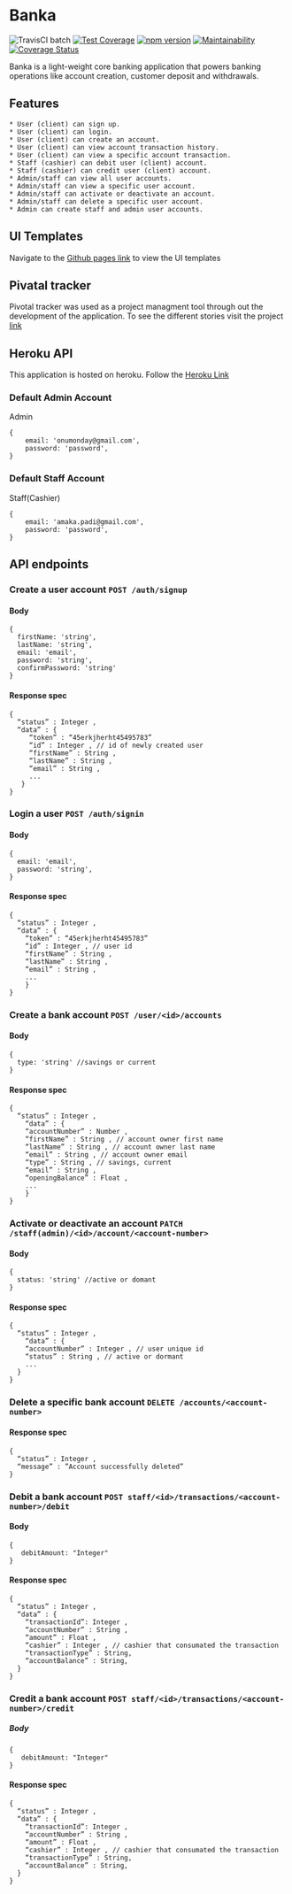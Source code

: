 # Banka 
![TravisCI batch](https://travis-ci.org/Lundii/Banka.svg?branch=develop) [![Test Coverage](https://api.codeclimate.com/v1/badges/ee1940768b5df0066b5a/test_coverage)](https://codeclimate.com/github/Lundii/Banka/test_coverage)  [![npm version](https://badge.fury.io/js/node.svg)](https://badge.fury.io/js/node) [![Maintainability](https://api.codeclimate.com/v1/badges/ee1940768b5df0066b5a/maintainability)](https://codeclimate.com/github/Lundii/Banka/maintainability)  [![Coverage Status](https://coveralls.io/repos/github/Lundii/Banka/badge.svg)](https://coveralls.io/github/Lundii/Banka) 

Banka is a light-weight core banking application that powers banking operations like account creation, customer deposit and withdrawals.

## Features
```
* User (client) can sign up.
* User (client) can login.
* User (client) can create an account.
* User (client) can view account transaction history.
* User (client) can view a specific account transaction.
* Staff (cashier) can debit user (client) account.
* Staff (cashier) can credit user (client) account.
* Admin/staff can view all user accounts.
* Admin/staff can view a specific user account.
* Admin/staff can activate or deactivate an account.
* Admin/staff can delete a specific user account.
* Admin can create staff and admin user accounts.
```
## UI Templates

Navigate to the [Github pages link](https://lundii.github.io/Banka/) to view the UI templates

## Pivatal tracker

Pivotal tracker was used as a project managment tool through out the development of the application. To see the different stories visit the project [link](https://www.pivotaltracker.com/n/projects/2320895)  

## Heroku API

This application is hosted on heroku. Follow the [Heroku Link](https://mighty-retreat-71326.herokuapp.com/api/v1)

### Default Admin Account
Admin
```
{
    email: 'onumonday@gmail.com',
    password: 'password',
}
```

### Default Staff Account
Staff(Cashier)
```
{
    email: 'amaka.padi@gmail.com',
    password: 'password',
}
```

## API endpoints 

### Create a user account  `POST /auth/signup`   
#### Body   
```
{
  firstName: 'string',
  lastName: 'string',
  email: 'email',
  password: 'string',
  confirmPassword: 'string'
}
```
#### Response spec  
```
{
  “status” : Integer ,
  “data” : {
     “token” : “45erkjherht45495783”
     “id” : Integer , // id of newly created user
     “firstName” : String ,
     “lastName” : String ,
     “email” : String ,
     ...
   }
}
```    

### Login a user  `POST /auth/signin`    
#### Body   
```
{
  email: 'email',
  password: 'string',
}
```
#### Response spec 
```
{
  “status” : Integer ,
  “data” : {
    “token” : “45erkjherht45495783”
    “id” : Integer , // user id
    “firstName” : String ,
    “lastName” : String ,
    “email” : String ,
    ...
    }
}    
```

### Create a bank account  `POST /user/<id>/accounts`   
#### Body   
```
{
  type: 'string' //savings or current
}
```
#### Response spec 
```
{
  “status” : Integer ,
    “data” : {
    “accountNumber” : Number ,
    “firstName” : String , // account owner first name
    “lastName” : String , // account owner last name
    “email” : String , // account owner email
    “type” : String , // savings, current
    “email” : String ,
    “openingBalance” : Float ,
    ...
    }
}
```   

### Activate or deactivate an account  `PATCH /staff(admin)/<id>/account/<account-number>`    
#### Body   
```
{
  status: 'string' //active or domant
}
```
#### Response spec 
```
{
  “status” : Integer ,
    “data” : {
    “accountNumber” : Integer , // user unique id
    “status” : String , // active or dormant
    ...
  }
}
```

### Delete a specific bank account  `DELETE /accounts/<account-number>`  
#### Response spec
```
{
  “status” : Integer ,
  “message” : ”Account successfully deleted”
}
```
  
### Debit a bank account  `POST staff/<id>/transactions/<account-number>/debit` 
#### Body
```
{
   debitAmount: "Integer"
}
```
#### Response spec
```
{
  “status” : Integer ,
  “data” : {
    “transactionId”: Integer ,
    “accountNumber” : String ,
    “amount” : Float ,
    “cashier” : Integer , // cashier that consumated the transaction
    “transactionType” : String,
    “accountBalance” : String,
  }
}
```   

### Credit a bank account  `POST staff/<id>/transactions/<account-number>/credit`  
##### Body
```
{
   debitAmount: "Integer"
}
```
#### Response spec
```
{
  “status” : Integer ,
  “data” : {
    “transactionId”: Integer ,
    “accountNumber” : String ,
    “amount” : Float ,
    “cashier” : Integer , // cashier that consumated the transaction
    “transactionType” : String,
    “accountBalance” : String,
  }
}
```

